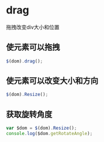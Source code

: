 # drag

拖拽改变div大小和位置

## 使元素可以拖拽

```Javascript
$(dom).drag();
```

## 使元素可以改变大小和方向


```Javascript
$(dom).Resize();
```

## 获取旋转角度

```Javascript
var $dom = $(dom).Resize();
console.log($dom.getRotateAngle);
```
